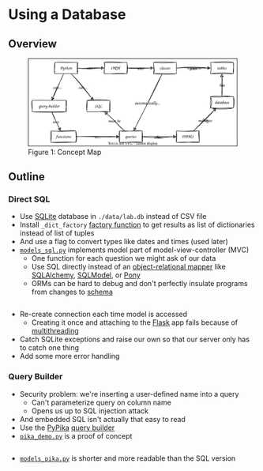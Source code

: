 # Using a Database

## Overview

<figure id="db-concept-map">
  <img src="db_concept_map.svg" alt="concept map of database interaction in Python"/>
  <figcaption>Figure 1: Concept Map</figcaption>
</figure>

<p id="terms"></p>

## Outline

### Direct SQL

-   Use [SQLite][sqlite] database in `./data/lab.db` instead of CSV file
-   Install `_dict_factory` [factory function](g:factory-function)
    to get results as list of dictionaries instead of list of tuples
-   And use a flag to convert types like dates and times (used later)
-   [`models_sql.py`](./models_sql.py) implements model part of model-view-controller (MVC)
    -   One function for each question we might ask of our data
    -   Use SQL directly instead of an [object-relational mapper](g:orm)
        like [SQLAlchemy][SQLAlchemy], [SQLModel][sqlmodel], or [Pony][pony]
    -   ORMs can be hard to debug and don't perfectly insulate programs from changes to [schema](g:db-schema)

<pre data-file="models_sql.py"></pre>

-   Re-create connection each time model is accessed
    -   Creating it once and attaching to the [Flask][flask] app fails because of [multithreading](g:multithreading)
-   Catch SQLite exceptions and raise our own so that our server only has to catch one thing
-   Add some more error handling

### Query Builder

-   Security problem: we're inserting a user-defined name into a query
    -   Can't parameterize query on column name
    -   Opens us up to SQL injection attack
-   And embedded SQL isn't actually that easy to read
-   Use the [PyPika][pypika] [query builder](g:query-builder)
-   [`pika_demo.py`](./pika_demo.py) is a proof of concept

<pre data-file="pika_demo.py"></pre>

-   [`models_pika.py`](./models_pika.py) is shorter and more readable than the SQL version

<pre data-file="models_pika.py"></pre>

[flask]: https://flask.palletsprojects.com/
[pony]: https://ponyorm.org/
[pypika]: https://pypika.readthedocs.io/
[SQLAlchemy]: https://www.sqlalchemy.org/
[sqlite]: https://www.sqlite.org/
[sqlmodel]: https://sqlmodel.tiangolo.com/
